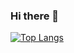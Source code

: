 ### Hi there 👋

[![Top Langs](https://github-readme-stats.vercel.app/api/top-langs/?username=tonets&layout=compact&theme=onedark)](https://github.com/anuraghazra/github-readme-stats)


<!--
**tonets/tonets** is a ✨ _special_ ✨ repository because its `README.md` (this file) appears on your GitHub profile.

Here are some ideas to get you started:

- 🔭 I’m currently working on ...
- 🌱 I’m currently learning ...
- 👯 I’m looking to collaborate on ...
- 🤔 I’m looking for help with ...
- 💬 Ask me about ...
- 📫 How to reach me: ...
- 😄 Pronouns: ...
- ⚡ Fun fact: ...
-->
